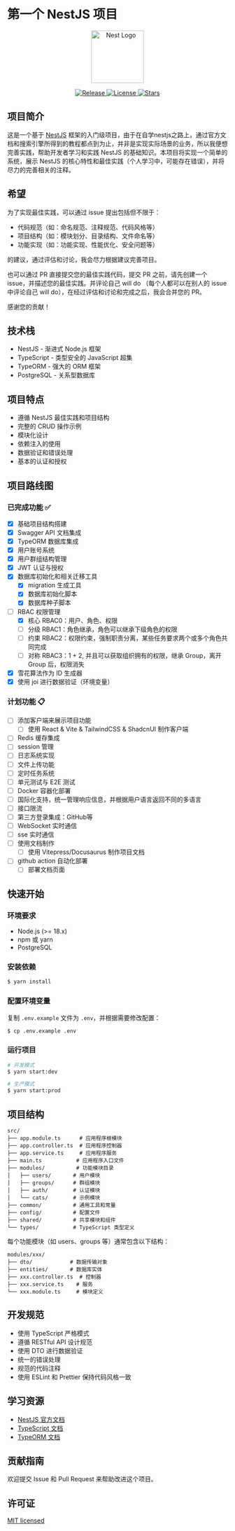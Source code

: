 # 第一个 NestJS 项目

<p align="center">
  <a href="http://nestjs.com/" target="blank"><img src="https://nestjs.com/img/logo-small.svg" width="120" alt="Nest Logo" /></a>
</p>

<p align="center">
  <a href="https://github.com/fengzai6/my-first-nest/releases/latest">
    <img src="https://img.shields.io/github/v/release/fengzai6/my-first-nest" alt="Release">
  </a>
  <a href="https://github.com/fengzai6/my-first-nest/blob/main/LICENSE">
    <img src="https://img.shields.io/github/license/fengzai6/my-first-nest" alt="License">
  </a>
  <a href="https://github.com/fengzai6/my-first-nest/stargazers">
    <img src="https://img.shields.io/github/stars/fengzai6/my-first-nest" alt="Stars">
  </a>
</p>

## 项目简介

这是一个基于 [NestJS](https://nestjs.com/) 框架的入门级项目，由于在自学nestjs之路上，通过官方文档和搜索引擎所得到的教程都点到为止，并非是实现实际场景的业务，所以我便想完善实践，帮助开发者学习和实践 NestJS 的基础知识。本项目将实现一个简单的系统，展示 NestJS 的核心特性和最佳实践（个人学习中，可能存在错误），并将尽力的完善相关的注释。

## 希望

为了实现最佳实践，可以通过 issue 提出包括但不限于：

- 代码规范（如：命名规范、注释规范、代码风格等）
- 项目结构（如：模块划分、目录结构、文件命名等）
- 功能实现（如：功能实现、性能优化、安全问题等）

的建议，通过评估和讨论，我会尽力根据建议完善项目。

也可以通过 PR 直接提交您的最佳实践代码，提交 PR 之前，请先创建一个 issue，并描述您的最佳实践。并评论自己 will do （每个人都可以在别人的 issue 中评论自己 will do），在经过评估和讨论和完成之后，我会合并您的 PR。

感谢您的贡献！

## 技术栈

- NestJS - 渐进式 Node.js 框架
- TypeScript - 类型安全的 JavaScript 超集
- TypeORM - 强大的 ORM 框架
- PostgreSQL - 关系型数据库

## 项目特点

- 遵循 NestJS 最佳实践和项目结构
- 完整的 CRUD 操作示例
- 模块化设计
- 依赖注入的使用
- 数据验证和错误处理
- 基本的认证和授权

## 项目路线图

### 已完成功能 ✅

- [x] 基础项目结构搭建
- [x] Swagger API 文档集成
- [x] TypeORM 数据库集成
- [x] 用户账号系统
- [x] 用户群组结构管理
- [x] JWT 认证与授权
- [x] 数据库初始化和相关迁移工具
  - [x] migration 生成工具
  - [x] 数据库初始化脚本
  - [x] 数据库种子脚本
- [ ] RBAC 权限管理
  - [x] 核心 RBAC0：用户、角色、权限
  - [ ] 分级 RBAC1：角色继承，角色可以继承下级角色的权限
  - [ ] 约束 RBAC2：权限约束，强制职责分离，某些任务要求两个或多个角色共同完成
  - [ ] 对称 RBAC3：1 + 2, 并且可以获取组织拥有的权限，继承 Group，离开 Group 后，权限消失
- [x] 雪花算法作为 ID 生成器
- [x] 使用 joi 进行数据验证（环境变量）

### 计划功能 📋

- [ ] 添加客户端来展示项目功能
  - [ ] 使用 React & Vite & TailwindCSS & ShadcnUI 制作客户端
- [ ] Redis 缓存集成
- [ ] session 管理
- [ ] 日志系统实现
- [ ] 文件上传功能
- [ ] 定时任务系统
- [ ] 单元测试与 E2E 测试
- [ ] Docker 容器化部署
- [ ] 国际化支持，统一管理响应信息，并根据用户语言返回不同的多语言
- [ ] 接口限流
- [ ] 第三方登录集成：GitHub等
- [ ] WebSocket 实时通信
- [ ] sse 实时通信
- [ ] 使用文档制作
  - [ ] 使用 Vitepress/Docusaurus 制作项目文档
- [ ] github action 自动化部署
  - [ ] 部署文档页面

## 快速开始

### 环境要求

- Node.js (>= 18.x)
- npm 或 yarn
- PostgreSQL

### 安装依赖

```bash
$ yarn install
```

### 配置环境变量

复制 `.env.example` 文件为 `.env`，并根据需要修改配置：

```bash
$ cp .env.example .env
```

### 运行项目

```bash
# 开发模式
$ yarn start:dev

# 生产模式
$ yarn start:prod
```

## 项目结构

```
src/
├── app.module.ts      # 应用程序根模块
├── app.controller.ts  # 应用程序控制器
├── app.service.ts     # 应用程序服务
├── main.ts           # 应用程序入口文件
├── modules/          # 功能模块目录
│   ├── users/       # 用户模块
│   ├── groups/      # 群组模块
│   ├── auth/        # 认证模块
│   └── cats/        # 示例模块
├── common/          # 通用工具和常量
├── config/          # 配置文件
├── shared/          # 共享模块和组件
└── types/           # TypeScript 类型定义
```

每个功能模块（如 users、groups 等）通常包含以下结构：

```
modules/xxx/
├── dto/            # 数据传输对象
├── entities/       # 数据库实体
├── xxx.controller.ts  # 控制器
├── xxx.service.ts    # 服务
└── xxx.module.ts     # 模块定义
```

## 开发规范

- 使用 TypeScript 严格模式
- 遵循 RESTful API 设计规范
- 使用 DTO 进行数据验证
- 统一的错误处理
- 规范的代码注释
- 使用 ESLint 和 Prettier 保持代码风格一致

## 学习资源

- [NestJS 官方文档](https://docs.nestjs.com)
- [TypeScript 文档](https://www.typescriptlang.org/docs)
- [TypeORM 文档](https://typeorm.io)

## 贡献指南

欢迎提交 Issue 和 Pull Request 来帮助改进这个项目。

## 许可证

[MIT licensed](LICENSE)
